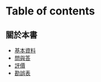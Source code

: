 # Table of contents

## 關於本書

* [基本資料](README.md)
* [問與答](guan-yu-ben-shu/news.md)
* [評價](guan-yu-ben-shu/comment.md)
* [勘誤表](guan-yu-ben-shu/page-1.md)
